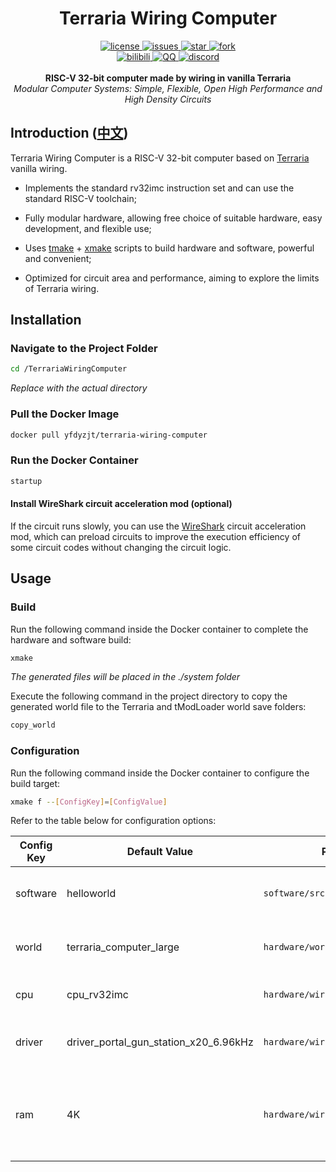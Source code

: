 <div align="center">
  <h1>Terraria Wiring Computer</h1>

  <div>
    <a href="https://github.com/yfdyzjt/TerrariaWiringComputer/blob/master/LICENSE">
    <img src="https://img.shields.io/github/license/yfdyzjt/TerrariaWiringComputer" alt="license" />
    </a>
    <a href="https://github.com/yfdyzjt/TerrariaWiringComputer/issues">
    <img src="https://img.shields.io/github/issues/yfdyzjt/TerrariaWiringComputer" alt="issues" />
    </a>
    <a href="https://github.com/yfdyzjt/TerrariaWiringComputer">
    <img src="https://img.shields.io/github/stars/yfdyzjt/TerrariaWiringComputer?style=flat" alt="star" />
    </a>
    <a href="https://github.com/yfdyzjt/TerrariaWiringComputer/pulls">
    <img src="https://img.shields.io/github/forks/yfdyzjt/TerrariaWiringComputer?style=flat" alt="fork" />
    </a>
  </div>

  <div>
    <a href="https://space.bilibili.com/22871583">
    <img src="https://img.shields.io/badge/video-bilibili-00a2d8.svg" alt="bilibili" />
    </a>
    <a href="https://qm.qq.com/q/ZXDnybyQcE">
    <img src="https://img.shields.io/badge/chat-QQ-e91f1f.svg" alt="QQ" />
    </a>
    <a href="https://discord.gg/s6xbNqrUY2">
    <img src="https://img.shields.io/badge/chat-discord-5865f2.svg" alt="discord" />
    </a>
  </div>
  
  <br/>
  <b>RISC-V 32-bit computer made by wiring in vanilla Terraria</b><br/>
  <i>Modular Computer Systems: Simple, Flexible, Open High Performance and High Density Circuits</i><br/>
</div>

## Introduction ([中文](/README_zh.md))

Terraria Wiring Computer is a RISC-V 32-bit computer based on [Terraria](https://store.steampowered.com/app/105600 "Terraria") vanilla wiring.

- Implements the standard rv32imc instruction set and can use the standard RISC-V toolchain;

- Fully modular hardware, allowing free choice of suitable hardware, easy development, and flexible use;

- Uses [tmake](https://github.com/yfdyzjt/TMake "tmake") + [xmake](https://github.com/xmake-io/xmake "xmake") scripts to build hardware and software, powerful and convenient;

- Optimized for circuit area and performance, aiming to explore the limits of Terraria wiring.

## Installation

### Navigate to the Project Folder

```bash
cd /TerrariaWiringComputer
```

*Replace with the actual directory*

### Pull the Docker Image

```bash
docker pull yfdyzjt/terraria-wiring-computer
```

### Run the Docker Container

```bash
startup
```

#### Install WireShark circuit acceleration mod (optional)

If the circuit runs slowly, you can use the [WireShark](https://github.com/cc004/wireshark "WireShark") circuit acceleration mod, which can preload circuits to improve the execution efficiency of some circuit codes without changing the circuit logic.

## Usage

### Build

Run the following command inside the Docker container to complete the hardware and software build:

```bash
xmake
```

*The generated files will be placed in the ./system folder*

Execute the following command in the project directory to copy the generated world file to the Terraria and tModLoader world save folders:

```bash
copy_world
```

### Configuration

Run the following command inside the Docker container to configure the build target:

```bash
xmake f --[ConfigKey]=[ConfigValue]
```

Refer to the table below for configuration options:

| Config Key | Default Value | Path | Description |
| ---- | ---- | ---- | ---- |
| software | helloworld | `software/src` | Name of the software to compile |
| world | terraria_computer_large | `hardware/world` | Name of the world for the build |
| cpu | cpu_rv32imc | `hardware/wiring/cpu` | Name of the CPU for the build |
| driver | driver_portal_gun_station_x20_6.96kHz | `hardware/wiring/driver` | Name of the driver for the build |
| ram | 4K | `hardware/wiring/memory/data` | Size of the data RAM for the build (supports K and M suffixes) |